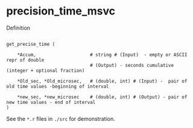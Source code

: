 
# precision_time_msvc

Definition
```

get_precise_time ( 

    *Accum,                    # string # (Input)  - empty or ASCII repr of double
                               # (Output) - seconds cumulative (integer + optional fraction)
                                                       
    *Old_sec, *Old_microsec,   # (double, int) # (Input) -  pair of old time values -beginning of interval
                   
    *new_sec, *new_microsec    # (double, int) # (Output) - pair of new time values - end of interval
)
```
See the `*.r` files in `./src` for demonstration.
